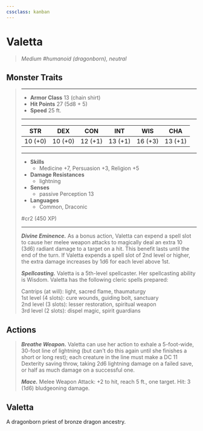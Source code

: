```yaml
---
cssclass: kanban
---
```


# Valetta
>*Medium #humanoid (dragonborn), neutral*
## Monster Traits
>___
>- **Armor Class** 13 (chain shirt)
>- **Hit Points** 27 (5d8 + 5)
>- **Speed** 25 ft.
>___
>|STR|DEX|CON|INT|WIS|CHA|
>|:---:|:---:|:---:|:---:|:---:|:---:|
>|10 (+0)|10 (+0)|12 (+1)|13 (+1)|16 (+3)|13 (+1)|
>___
>- **Skills**
>	 - Medicine +7, Persuasion +3, Religion +5
>- **Damage Resistances**
>	 - lightning
>- **Senses**
>	 - passive Perception 13
>- **Languages**
>	 - Common, Draconic
>
> #cr2 (450 XP)
>___
>***Divine Eminence.*** As a bonus action, Valetta can expend a spell slot to cause her melee weapon attacks to magically deal an extra 10 (3d6) radiant damage to a target on a hit. This benefit lasts until the end of the turn. If Valetta expends a spell slot of 2nd level or higher, the extra damage increases by 1d6 for each level above 1st.  
>
>***Spellcasting.*** Valetta is a 5th-level spellcaster. Her spellcasting ability is Wisdom. Valetta has the following cleric spells prepared:  
>
>Cantrips (at will): light, sacred flame, thaumaturgy  
>1st level (4 slots): cure wounds, guiding bolt, sanctuary  
>2nd level (3 slots): lesser restoration, spiritual weapon  
>3rd level (2 slots): dispel magic, spirit guardians  
>
## Actions
>***Breathe Weapon.*** Valetta can use her action to exhale a 5-foot-wide, 30-foot line of lightning (but can't do this again until she finishes a short or long rest); each creature in the line must make a DC 11 Dexterity saving throw, taking 2d6 lightning damage on a failed save, or half as much damage on a successful one.  
>
>***Mace.*** Melee Weapon Attack: +2 to hit, reach 5 ft., one target. Hit: 3 (1d6) bludgeoning damage.
## Valetta
A dragonborn priest of bronze dragon ancestry.